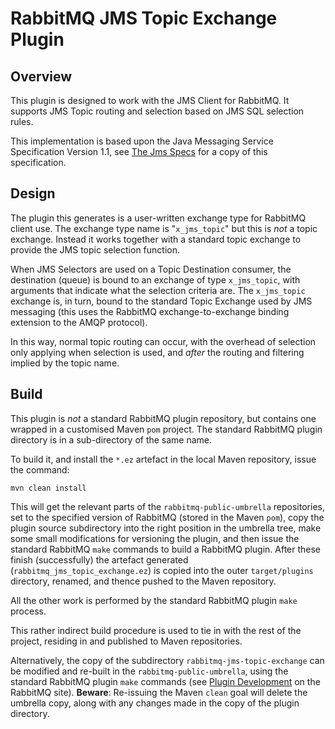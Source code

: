 RabbitMQ JMS Topic Exchange Plugin
==================================

Overview
--------

This plugin is designed to work with the JMS Client for RabbitMQ. It
supports JMS Topic routing and selection based on JMS SQL selection
rules.

This implementation is based upon the Java Messaging Service
Specification Version 1.1, see [The Jms
Specs](http://www.oracle.com/technetwork/java/docs-136352.html) for a
copy of this specification.

Design
------

The plugin this generates is a user-written exchange type for RabbitMQ
client use. The exchange type name is "`x_jms_topic`" but this is _not_
a topic exchange. Instead it works together with a standard topic
exchange to provide the JMS topic selection function.

When JMS Selectors are used on a Topic Destination consumer, the
destination (queue) is bound to an exchange of type `x_jms_topic`, with
arguments that indicate what the selection criteria are. The
`x_jms_topic` exchange is, in turn, bound to the standard Topic Exchange
used by JMS messaging (this uses the RabbitMQ exchange-to-exchange
binding extension to the AMQP protocol).

In this way, normal topic routing can occur, with the overhead of
selection only applying when selection is used, and _after_ the routing
and filtering implied by the topic name.

Build
-----

This plugin is _not_ a standard RabbitMQ plugin repository, but contains
one wrapped in a customised Maven `pom` project. The standard RabbitMQ
plugin directory is in a sub-directory of the same name.

To build it, and install the `*.ez` artefact in the local Maven
repository, issue the command:

    mvn clean install

This will get the relevant parts of the `rabbitmq-public-umbrella`
repositories, set to the specified version of RabbitMQ (stored in the Maven
`pom`), copy the plugin source subdirectory into the right position in
the umbrella tree, make some small modifications for versioning the plugin,
and then issue the standard RabbitMQ `make` commands to build a
RabbitMQ plugin. After these finish (successfully) the artefact
generated (`rabbitmq_jms_topic_exchange.ez`) is copied into the outer
`target/plugins` directory, renamed, and thence pushed to the Maven repository.

All the other work is performed by the standard RabbitMQ plugin `make`
process.

This rather indirect build procedure is used to tie in with the rest of
the project, residing in and published to Maven repositories.

Alternatively, the copy of the subdirectory
`rabbitmq-jms-topic-exchange` can be modified and re-built in the
`rabbitmq-public-umbrella`, using the standard RabbitMQ plugin `make`
commands (see [Plugin
Development](http://www.rabbitmq.com/plugin-development.html) on the
RabbitMQ site). **Beware**: Re-issuing the Maven `clean` goal will
delete the umbrella copy, along with any changes made in the copy of
the plugin directory.

